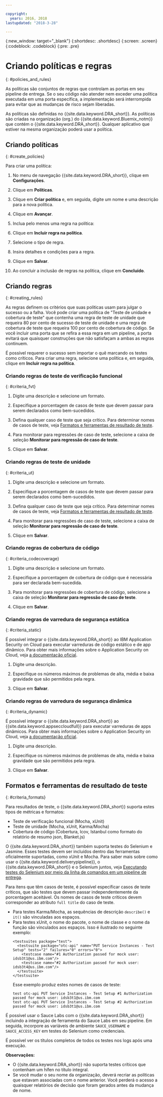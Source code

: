```yaml
---

copyright:
  years: 2016, 2018
lastupdated: "2018-3-28"

---
```


{:new_window: target="_blank"}
{:shortdesc: .shortdesc}
{:screen: .screen}
{:codeblock: .codeblock}
{:pre: .pre}

# Criando políticas e regras
{: #policies_and_rules}

As políticas são conjuntos de regras que controlam as portas em seu pipeline de entrega. Se o seu código não atender nem exceder uma política executada em uma porta específica, a implementação será interrompida para evitar que as mudanças de risco sejam liberadas.

As políticas são definidas no {{site.data.keyword.DRA_short}}. As políticas são criadas na organização (org.) do {{site.data.keyword.Bluemix_notm}} que contém o {{site.data.keyword.DRA_short}}. Qualquer aplicativo que estiver na mesma organização poderá usar a política. 

## Criando políticas
{: #create_policies}

Para criar uma política:

1. No menu de navegação {{site.data.keyword.DRA_short}}, clique em **Configurações**.

2. Clique em **Políticas**.

3. Clique em **Criar política** e, em seguida, digite um nome e uma descrição para a nova política.

4. Clique em **Avançar**.

4. Inclua pelo menos uma regra na política:
  1. Clique em **Incluir regra na política**.
  2. Selecione o tipo de regra.
  3. Insira detalhes e condições para a regra.
  4. Clique em **Salvar**.

5. Ao concluir a inclusão de regras na política, clique em **Concluído**.

## Criando regras
{: #creating_rules}

As regras definem os critérios que suas políticas usam para julgar o sucesso ou a falha. Você pode criar uma política de "Teste de unidade e cobertura de teste" que contenha uma regra de teste de unidade que requeira 80 por cento de sucesso de teste de unidade e uma regra de cobertura de teste que requeira 100 por cento de cobertura de código. Se você incluir uma porta que se refira a essa regra em um pipeline, a porta evitará que quaisquer construções que não satisfaçam a ambas as regras continuem. 

É possível requerer o sucesso sem importar o quê marcando os testes como críticos. Para criar uma regra, selecione uma política e, em seguida, clique em **Incluir regra na política**. 

### Criando regras de teste de verificação funcional
{: #criteria_fvt}

1. Digite uma descrição e selecione um formato.

2. Especifique a porcentagem de casos de teste que devem passar para serem declarados como bem-sucedidos.

3. Defina qualquer caso de teste que seja crítico. Para determinar nomes de casos de teste, veja [Formatos e ferramentas de resultado de teste](#criteria_formats).

4. Para monitorar para regressões de caso de teste, selecione a caixa de seleção **Monitorar para regressão de caso de teste**.

5. Clique em **Salvar**.


### Criando regras de teste de unidade
{: #criteria_ut}

1. Digite uma descrição e selecione um formato.

2. Especifique a porcentagem de casos de teste que devem passar para serem declarados como bem-sucedidos.

3. Defina qualquer caso de teste que seja crítico. Para determinar nomes de casos de teste, veja [Formatos e ferramentas de resultado de teste](#criteria_formats).

4. Para monitorar para regressões de caso de teste, selecione a caixa de seleção **Monitorar para regressão de caso de teste**.

5. Clique em **Salvar**.


### Criando regras de cobertura de código
{: #criteria_codecoverage}

1. Digite uma descrição e selecione um formato.

2. Especifique a porcentagem de cobertura de código que é necessária para ser declarada bem-sucedida.

3. Para monitorar para regressões de cobertura de código, selecione a caixa de seleção **Monitorar para regressão de caso de teste**.

4. Clique em **Salvar**.

### Criando regras de varredura de segurança estática
{: #criteria_static}

É possível integrar o {{site.data.keyword.DRA_short}} ao IBM Application Security on Cloud para executar varreduras de código estático e de app dinâmico. Para obter mais informações sobre o Application Security on Cloud, veja [a documentação oficial](/docs/services/ApplicationSecurityonCloud/index.html).

1. Digite uma descrição.

2. Especifique os números máximos de problemas de alta, média e baixa gravidade que são permitidos pela regra. 

3. Clique em **Salvar**.

### Criando regras de varredura de segurança dinâmica
{: #criteria_dynamic}

É possível integrar o {{site.data.keyword.DRA_short}} ao {{site.data.keyword.appseccloudfull}} para executar varreduras de apps dinâmicos. Para obter mais informações sobre o Application Security on Cloud, veja [a documentação oficial](/docs/services/ApplicationSecurityonCloud/index.html).

1. Digite uma descrição.

2. Especifique os números máximos de problemas de alta, média e baixa gravidade que são permitidos pela regra. 

3. Clique em **Salvar**.

## Formatos e ferramentas de resultado de teste
{: #criteria_formats}

Para resultados de teste, o {{site.data.keyword.DRA_short}} suporta estes tipos de métricas e formatos:

* Teste de verificação funcional (Mocha, xUnit)
* Teste de unidade (Mocha, xUnit, Karma/Mocha)
* Cobertura de código (Cobertura, lcov, Istanbul como formato do relatório de resumo json, Blanket.js)

O {{site.data.keyword.DRA_short}} também suporta testes do Selenium e Jasmine. Esses testes devem ser incluídos dentro das ferramentas oficialmente suportadas, como xUnit e Mocha. Para saber mais sobre como usar o {{site.data.keyword.deliverypipeline}}, o {{site.data.keyword.DRA_short}} e o Selenium juntos, veja [Executando testes do Selenium por meio da linha de comandos em um pipeline de entrega](https://developer.ibm.com/devops-services/2016/07/21/running-selenium-tests-command-line-delivery-pipeline/).

Para itens que têm casos de teste, é possível especificar casos de teste críticos, que são testes que devem passar independentemente da porcentagem
aceitável. Os nomes de casos de teste críticos devem corresponder ao atributo `full title` do caso de teste.    
* Para testes Karma/Mocha, as sequências de descrição `describe()` e `it()` são vinculadas aos espaços.
* Para testes xUnit, o nome do pacote, o nome de classe e o nome da função são vinculados aos espaços. Isso é ilustrado no seguinte exemplo:
  ```
  <testsuites package="test">
    <testsuite package="otc-api" name="PUT Service Instances - Test Setup" tests="2" failures="0" errors="0">
      <testcase name="#1 Authorization passed for mock user: idsb3t1@us.ibm.com"/>
      <testcase name="#2 Authorization passed for mock user: idsb3t4@us.ibm.com"/>
    </testsuite>
  </testsuite>
  ```
  Esse exemplo produz estes nomes de casos de teste:
  ```
  test otc-api PUT Service Instances - Test Setup #1 Authorization passed for mock user: idsb3t1@us.ibm.com
  test otc-api PUT Service Instances - Test Setup #2 Authorization passed for mock user: idsb3t1@us.ibm.com
  ```

É possível usar o Sauce Labs com o {{site.data.keyword.DRA_short}} incluindo a integração de ferramenta do Sauce Labs em seu pipeline. Em seguida, incorpore as
variáveis de ambiente `SAUCE_USERNAME` e `SAUCE_ACCESS_KEY` em testes do Selenium como credenciais.

É possível ver os títulos completos de todos os testes nos logs após uma execução.  

**Observações:**
* O {{site.data.keyword.DRA_short}} não suporta testes críticos que contenham um hífen no título integral.    
* Se você mudar o seu nome da organização, deverá recriar as políticas que estavam associadas com o nome anterior. Você perderá o acesso a quaisquer relatórios de decisão que foram gerados antes da mudança de nome.
